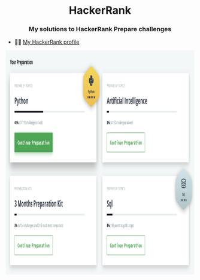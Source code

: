 <h1 align="center"> HackerRank </h1>

<h3 align="center">My solutions to HackerRank Prepare challenges</h3>

- 👨‍💻 [My HackerRank profile](https://www.hackerrank.com/imenekolli)


<td style="border: none;">
        <a href="https://www.hackerrank.com/imenekolli"><img src="https://github.com/imene-swaan/HackerRank/blob/main/HackerRank-Dashboard.png" alt="ocjp badge" width="750" height="600"/></a>
 </td>
